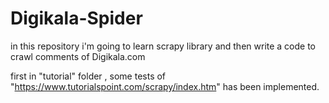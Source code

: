 # Digikala-Spider

in this repository i'm going to learn scrapy library and then write a code to crawl comments of Digikala.com

first in "tutorial" folder , some tests of "https://www.tutorialspoint.com/scrapy/index.htm" has been implemented.